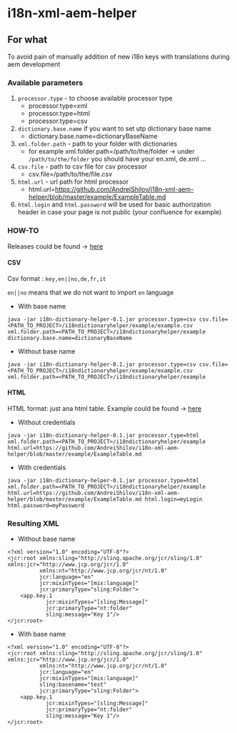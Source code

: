 # i18n-xml-aem-helper


## For what

To avoid pain of manually addition of new i18n keys with translations during aem development

### Available parameters

1. ```processor.type``` - to choose available processor type
    * processor.type=xml
    * processor.type=html
    * processor.type=csv
2. ```dictionary.base.name``` if you want to set utp dictionary base name
    * dictionary.base.name=dictionaryBaseName
3. ```xml.folder.path``` - path to your folder with dictionaries
    * for example xml.folder.path=/path/to/the/folder -> under ```/path/to/the/folder``` you should have your en.xml, de.xml ...
4. ```csv.file``` - path to csv file for csv processor
    * csv.file=/path/to/the/file.csv
5. ```html.url``` - url path for html processor
    * html.url=https://github.com/AndreiShilov/i18n-xml-aem-helper/blob/master/example/ExampleTable.md
6. ```html.login``` and ```html.password``` will be used for basic authorization header in case your page is not public (your confluence for example)


### HOW-TO

Releases could be found -> [here](https://github.com/AndreiShilov/i18n-xml-aem-helper/releases)

#### CSV

Csv format : ```key,en||no,de,fr,it```

```en||no``` means that we do not want to import ```en``` language

* With base name

```
java -jar i18n-dictionary-helper-0.1.jar processor.type=csv csv.file=<PATH_TO_PROJECT>/i18ndictionaryhelper/example/example.csv xml.folder.path=<PATH_TO_PROJECT>/i18ndictionaryhelper/example dictionary.base.name=dictionaryBaseName
```

* Without base name

```
java -jar i18n-dictionary-helper-0.1.jar processor.type=csv csv.file=<PATH_TO_PROJECT>/i18ndictionaryhelper/example/example.csv xml.folder.path=<PATH_TO_PROJECT>/i18ndictionaryhelper/example
```
 
#### HTML

HTML format: just ana html table. Example could be found -> [here](https://github.com/AndreiShilov/i18n-xml-aem-helper/blob/master/example/ExampleTable.md)

* Without credentials 

```
java -jar i18n-dictionary-helper-0.1.jar processor.type=html xml.folder.path=<PATH_TO_PROJECT>/i18ndictionaryhelper/example html.url=https://github.com/AndreiShilov/i18n-xml-aem-helper/blob/master/example/ExampleTable.md

```

* With credentials

```
java -jar i18n-dictionary-helper-0.1.jar processor.type=html xml.folder.path=<PATH_TO_PROJECT>/i18ndictionaryhelper/example html.url=https://github.com/AndreiShilov/i18n-xml-aem-helper/blob/master/example/ExampleTable.md html.login=myLogin html.password=myPassword

```
 
### Resulting XML

* Without base name

```
<?xml version="1.0" encoding="UTF-8"?>
<jcr:root xmlns:sling="http://sling.apache.org/jcr/sling/1.0" xmlns:jcr="http://www.jcp.org/jcr/1.0"
          xmlns:nt="http://www.jcp.org/jcr/nt/1.0"
          jcr:language="en"
          jcr:mixinTypes="[mix:language]"
          jcr:primaryType="sling:Folder">
    <app.key.1
            jcr:mixinTypes="[sling:Message]"
            jcr:primaryType="nt:folder"
            sling:message="Key 1"/>
</jcr:root>            
```

* With base name

```
<?xml version="1.0" encoding="UTF-8"?>
<jcr:root xmlns:sling="http://sling.apache.org/jcr/sling/1.0" xmlns:jcr="http://www.jcp.org/jcr/1.0"
          xmlns:nt="http://www.jcp.org/jcr/nt/1.0"
          jcr:language="en"
          jcr:mixinTypes="[mix:language]"
          sling:basename="test"
          jcr:primaryType="sling:Folder">
    <app.key.1
            jcr:mixinTypes="[sling:Message]"
            jcr:primaryType="nt:folder"
            sling:message="Key 1"/>
</jcr:root>            
```